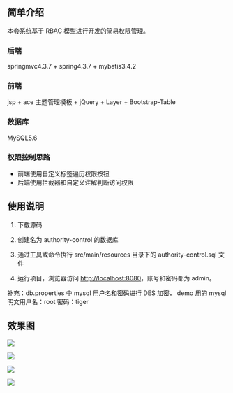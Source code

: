 ## 简单介绍

本套系统基于 RBAC 模型进行开发的简易权限管理。

### 后端
springmvc4.3.7 + spring4.3.7 + mybatis3.4.2

### 前端

jsp + ace 主题管理模板 + jQuery + Layer + Bootstrap-Table

### 数据库

MySQL5.6

### 权限控制思路

* 前端使用自定义标签遍历权限按钮
* 后端使用拦截器和自定义注解判断访问权限

## 使用说明

1) 下载源码

2) 创建名为 authority-control 的数据库

3) 通过工具或命令执行 src/main/resources 目录下的 authority-control.sql 文件

4) 运行项目，浏览器访问 <http://localhost:8080>，账号和密码都为 admin。　

补充：db.properties 中 mysql 用户名和密码进行 DES 加密， demo 用的 mysql 明文用户名：root 密码：tiger

## 效果图

![](http://images.extlight.com/authority-control-01.jpg)

![](http://images.extlight.com/authority-control-02.jpg)

![](http://images.extlight.com/authority-control-03.jpg)

![](http://images.extlight.com/authority-control-04.jpg)
